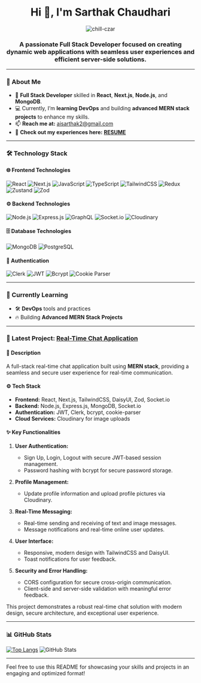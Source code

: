<h1 align="center">Hi 👋, I'm Sarthak Chaudhari</h1>

<p align="center">
  <img src="https://komarev.com/ghpvc/?username=chill-czar&label=Profile%20Views&color=0e75b6&style=flat" alt="chill-czar" />
</p>

<h3 align="center">A passionate Full Stack Developer focused on creating dynamic web applications with seamless user experiences and efficient server-side solutions.</h3>

---

### 🌟 About Me
- 🚀 **Full Stack Developer** skilled in **React**, **Next.js**, **Node.js**, and **MongoDB**.
- 💻 Currently, I’m **learning DevOps** and building **advanced MERN stack projects** to enhance my skills.
- 📫 **Reach me at:** aisarthak2@gmail.com  
- 📄 **Check out my experiences here:** [**RESUME**](https://docs.google.com/document/d/1b13eRe799Kx1FjV_m4-RIS_v8ub9XXutojPEx_zHFHg/edit?usp=sharing)

---

### 🛠️ Technology Stack

#### 🌐 Frontend Technologies
![React](https://img.shields.io/badge/-React-61DAFB?logo=react&logoColor=white&style=flat) ![Next.js](https://img.shields.io/badge/-Next.js-000000?logo=next.js&logoColor=white&style=flat) ![JavaScript](https://img.shields.io/badge/-JavaScript-F7DF1E?logo=javascript&logoColor=black&style=flat) ![TypeScript](https://img.shields.io/badge/-TypeScript-3178C6?logo=typescript&logoColor=white&style=flat) ![TailwindCSS](https://img.shields.io/badge/-TailwindCSS-38B2AC?logo=tailwind-css&logoColor=white&style=flat) ![Redux](https://img.shields.io/badge/-Redux-764ABC?logo=redux&logoColor=white&style=flat) ![Zustand](https://img.shields.io/badge/-Zustand-000000?style=flat) ![Zod](https://img.shields.io/badge/-Zod-20C997?style=flat)

#### ⚙️ Backend Technologies
![Node.js](https://img.shields.io/badge/-Node.js-339933?logo=node.js&logoColor=white&style=flat) ![Express.js](https://img.shields.io/badge/-Express.js-000000?logo=express&logoColor=white&style=flat) ![GraphQL](https://img.shields.io/badge/-GraphQL-E10098?logo=graphql&logoColor=white&style=flat) ![Socket.io](https://img.shields.io/badge/-Socket.io-010101?logo=socket.io&logoColor=white&style=flat) ![Cloudinary](https://img.shields.io/badge/-Cloudinary-3448C5?logo=cloudinary&logoColor=white&style=flat)

#### 🗄️ Database Technologies
![MongoDB](https://img.shields.io/badge/-MongoDB-47A248?logo=mongodb&logoColor=white&style=flat) ![PostgreSQL](https://img.shields.io/badge/-PostgreSQL-336791?logo=postgresql&logoColor=white&style=flat)

#### 🔐 Authentication
 ![Clerk](https://img.shields.io/badge/-Clerk-F6832E?style=flat) ![JWT](https://img.shields.io/badge/-JWT-000000?style=flat) ![Bcrypt](https://img.shields.io/badge/-Bcrypt-4D4D4D?style=flat) ![Cookie Parser](https://img.shields.io/badge/-Cookie_Parser-3E8B7F?style=flat)

---

### 🌱 Currently Learning
- 🛠️ **DevOps** tools and practices  
- 🔥 Building **Advanced MERN Stack Projects**  

---

### 📘 Latest Project: [Real-Time Chat Application](https://github.com/chill-czar/real-time-chat-app)
#### 🌟 **Description**
A full-stack real-time chat application built using **MERN stack**, providing a seamless and secure user experience for real-time communication.

#### ⚙️ **Tech Stack**
- **Frontend:** React, Next.js, TailwindCSS, DaisyUI, Zod, Socket.io  
- **Backend:** Node.js, Express.js, MongoDB, Socket.io  
- **Authentication:** JWT, Clerk, bcrypt, cookie-parser  
- **Cloud Services:** Cloudinary for image uploads  

#### ✨ **Key Functionalities**
1. **User Authentication:**
   - Sign Up, Login, Logout with secure JWT-based session management.
   - Password hashing with bcrypt for secure password storage.

2. **Profile Management:**
   - Update profile information and upload profile pictures via Cloudinary.

3. **Real-Time Messaging:**
   - Real-time sending and receiving of text and image messages.
   - Message notifications and real-time online user updates.

4. **User Interface:**
   - Responsive, modern design with TailwindCSS and DaisyUI.
   - Toast notifications for user feedback.

5. **Security and Error Handling:**
   - CORS configuration for secure cross-origin communication.
   - Client-side and server-side validation with meaningful error feedback.

This project demonstrates a robust real-time chat solution with modern design, secure architecture, and exceptional user experience.

---

### 📊 GitHub Stats
[![Top Langs](https://github-readme-stats.vercel.app/api/top-langs/?username=chill-czar&layout=compact&theme=dark)](https://github.com/anuraghazra/github-readme-stats) ![GitHub Stats](https://github-readme-stats.vercel.app/api?username=chill-czar&show_icons=true&theme=radical)

---

Feel free to use this README for showcasing your skills and projects in an engaging and optimized format!
